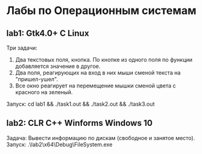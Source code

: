 <h1>Лабы по Операционным системам<br></h1>
<h2>lab1: Gtk4.0+ C Linux<br></h2>
  <p>Три задачи: <ol>
     <li>Два текстовых поля, кнопка. По кнопке из одного поля по функции добавляется значение в другое.</li>
     <li>Два поля, реагирующих на вход в них мыши сменой текста на "пришел-ушел".</li>
     <li>Все окно реагирует на перемещение мышки сменой цвета с красного на зеленый.</li>
    </ol>
    Запуск: cd lab1 && ./task1.out && ./task2.out && ./task3.out
  </p>
<h2>lab2: CLR C++ Winforms Windows 10<br></h2>
  <p>Задача: Вывести информацию по дискам (свободное и занятое место).<br>
    Запуск: .\lab2\x64\Debug\FileSystem.exe
  </p>
